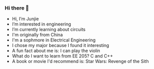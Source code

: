 ### Hi there 👋

<!--
**JUNJIEJIEE/JUNJIEJIEE** is a ✨ _special_ ✨ repository because its `README.md` (this file) appears on your GitHub profile.

Here are some ideas to get you started:

- 🔭 I’m currently working on ...
- 🌱 I’m currently learning ...
- 👯 I’m looking to collaborate on ...
- 🤔 I’m looking for help with ...
- 💬 Ask me about ...
- 📫 How to reach me: ...
- 😄 Pronouns: ...
- ⚡ Fun fact: ...
-->
- Hi, I’m Junjie
- I’m interested in engineering
- I’m currently learning about circuits
- I'm originally from China
- I'm a sophmore in Electrical Engineering
- I chose my major because I found it interesting
- A fun fact about me is: I can play the violin
- What do I want to learn from EE 205?  C and C++
- A book or movie I'd recommend is:  Star Wars: Revenge of the Sith 
